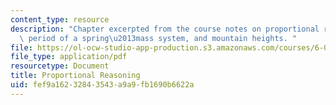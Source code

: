 ```yaml
---
content_type: resource
description: "Chapter excerpted from the course notes on proportional reasoning, the\
  \ period of a spring\u2013mass system, and mountain heights. "
file: https://ol-ocw-studio-app-production.s3.amazonaws.com/courses/6-055j-the-art-of-approximation-in-science-and-engineering-spring-2008/fef9a16232843543a9a9fb1690b6622a_feb22b.pdf
file_type: application/pdf
resourcetype: Document
title: Proportional Reasoning
uid: fef9a162-3284-3543-a9a9-fb1690b6622a
---
```

